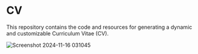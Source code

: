 # CV
This repository contains the code and resources for generating a dynamic and customizable Curriculum Vitae (CV).

![Screenshot 2024-11-16 031045](https://github.com/user-attachments/assets/cfeebb1f-fabc-4fd8-8e03-2c59208d3e0d)
